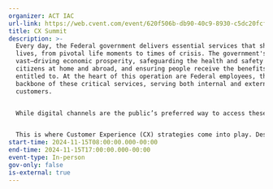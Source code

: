 ```yaml
---
organizer: ACT IAC
url-link: https://web.cvent.com/event/620f506b-db90-40c9-8930-c5dc20fcf904/summary
title: CX Summit
description: >-
  Every day, the Federal government delivers essential services that shape
  lives, from pivotal life moments to times of crisis. The government's reach is
  vast—driving economic prosperity, safeguarding the health and safety of
  citizens at home and abroad, and ensuring people receive the benefits they’re
  entitled to. At the heart of this operation are Federal employees, the
  backbone of these critical services, serving both internal and external
  customers.


  While digital channels are the public’s preferred way to access these services, they’re not the only avenues the government must excel in. If websites and digital tools aren’t designed for ease of use, all service channels—including contact centers and in-person support—become overwhelmed. Many government programs are complex, often requiring agency personnel to navigate multiple systems and databases to provide accurate and timely guidance.


  This is where Customer Experience (CX) strategies come into play. Designing digital experiences with CX at the core ensures that the government understands who its customers are, what they need, and whether those needs are being met. CX isn’t just a buzzword—without a customer-centric approach to modernization, agencies risk squandering taxpayer dollars and creating programs that miss the mark.
start-time: 2024-11-15T08:00:00.000-00:00
end-time: 2024-11-15T17:00:00.000-00:00
event-type: In-person
gov-only: false
is-external: true
---
```

